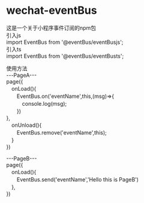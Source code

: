 ﻿# wechat-eventBus
这是一个关于小程序事件订阅的npm包  
引入js  
import EventBus from '@eventBus/eventBusjs';  
引入ts  
import EventBus from '@eventBus/eventBusts';  

使用方法  
---PageA---  
page({  
　onLoad(){  
　　EventBus.on('eventName',this,(msg)=>{  
　　　console.log(msg);  
　　})  
  },  
　onUnload(){  
　　EventBus.remove('eventName',this);  
　}  
})  
  
---PageB---  
page({  
　onLoad(){  
　　EventBus.send('eventName','Hello this is PageB')  
　},  
})  
